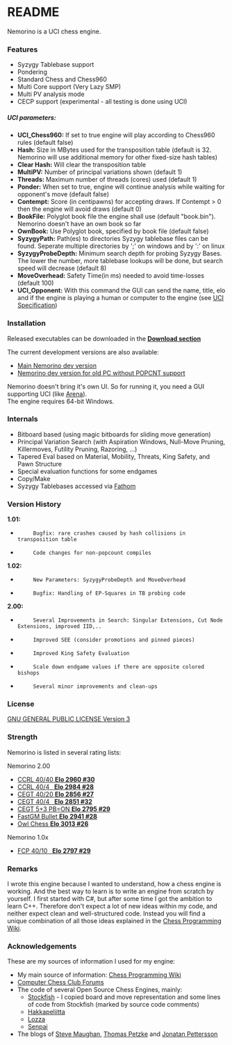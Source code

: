 # README #

Nemorino is a UCI chess engine.

### Features ###

* Syzygy Tablebase support
* Pondering
* Standard Chess and Chess960
* Multi Core support (Very Lazy SMP)
* Multi PV analysis mode
* CECP support (experimental - all testing is done using UCI)
##### UCI parameters: #####
- **UCI_Chess960:**     If set to true engine will play according to Chess960 rules (default false)
- **Hash:**             Size in MBytes used for the transposition table (default is 32. Nemorino will use additional memory for other fixed-size hash tables)
- **Clear Hash:**       Will clear the transposition table
- **MultiPV:**          Number of principal variations shown (default 1)
- **Threads:**          Maximum number of threads (cores) used (default 1)
- **Ponder:**           When set to true, engine will continue analysis while waiting for opponent's move (default false)
- **Contempt:**         Score (in centipawns) for accepting draws. If Contempt > 0 then the engine will avoid draws (default 0)
- **BookFile:**         Polyglot book file the engine shall use (default "book.bin"). Nemorino doesn't have an own book so far
- **OwnBook:**          Use Polyglot book, specified by book file (default false)
- **SyzygyPath:**       Path(es) to directories Syzygy tablebase files can be found. Seperate multiple directories by ';' on windows and by ':' on linux
- **SyzygyProbeDepth:** Minimum search depth for probing Syzygy Bases. The lower the number, more tablebase lookups will be done, but search speed will decrease (default 8)
- **MoveOverhead:**     Safety Time(in ms) needed to avoid time-losses (default 100)
- **UCI_Opponent:**     With this command the GUI can send the name, title, elo and if the engine is playing a human or computer to the engine (see [UCI Specification](http://wbec-ridderkerk.nl/html/UCIProtocol.html))


### Installation ###
Released executables can be downloaded in the **[Download section](https://bitbucket.org/christian_g_nther/nemorino/downloads)**

The current development versions are also available:

* [Main Nemorino dev version](https://s3.eu-central-1.amazonaws.com/nemorinotest/appveyor/nemorino_Release.zip)
* [Nemorino dev version for old PC without POPCNT support](https://s3.eu-central-1.amazonaws.com/nemorinotest/appveyor/nemorino_ReleaseNoPopcount.zip)

Nemorino doesn't bring it's own UI. So for running it, you need a GUI supporting UCI (like [Arena](http://www.playwitharena.com/)).  
The engine requires 64-bit Windows.

### Internals ###

* Bitboard based (using magic bitboards for sliding move generation)
* Principal Variation Search (with Aspiration Windows, Null-Move Pruning, Killermoves, Futility Pruning, Razoring, ...)
* Tapered Eval based on Material, Mobility, Threats, King Safety, and Pawn Structure
* Special evaluation functions for some endgames
* Copy/Make
* Syzygy Tablebases accessed via [Fathom](https://github.com/basil00/Fathom)

### Version History ###

**1.01:**

*          Bugfix: rare crashes caused by hash collisions in transposition table
*          Code changes for non-popcount compiles

**1.02:**

*          New Parameters: SyzygyProbeDepth and MoveOverhead
*          Bugfix: Handling of EP-Squares in TB probing code

**2.00:**

*          Several Improvements in Search: Singular Extensions, Cut Node Extensions, improved IID,..
*          Improved SEE (consider promotions and pinned pieces)
*          Improved King Safety Evaluation
*          Scale down endgame values if there are opposite colored bishops
*          Several minor improvements and clean-ups



### License ###

[GNU GENERAL PUBLIC LICENSE Version 3](https://www.gnu.org/licenses/gpl-3.0.en.html)

### Strength ###

Nemorino is listed in several rating lists:

Nemorino 2.00

* [CCRL 40/40 **Elo 2960 #30**](http://www.computerchess.org.uk/ccrl/4040/cgi/engine_details.cgi?match_length=30&each_game=1&print=Details&each_game=1&eng=Nemorino%202.00%2064-bit#Nemorino_2_00_64-bit)
* [CCRL 40/4 ` `**Elo 2984 #28**](http://www.computerchess.org.uk/ccrl/404/cgi/engine_details.cgi?match_length=30&each_game=1&print=Details&each_game=1&eng=Nemorino%202.00%2064-bit#Nemorino_2_00_64-bit)
* [CEGT 40/20 **Elo 2856 #27**](http://www.husvankempen.de/nunn/40_40%20Rating%20List/40_40%20SingleVersion/rangliste.html)
* [CEGT 40/4 ` `**Elo 2851 #32**](http://www.husvankempen.de/nunn/40_4_Ratinglist/40_4_single/rangliste.html)
* [CEGT 5+3 PB=ON **Elo 2795 #29**](http://www.husvankempen.de/nunn/5Plus3Rating/Purelist/rangliste.html)
* [FastGM Bullet **Elo 2941 #28**](http://www.fastgm.de/60-0.60.html)
* [Owl Chess **Elo 3013 #26**](http://chessowl.blogspot.de/p/rating-list_27.html)

Nemorino 1.0x

* [FCP 40/10 ` `**Elo 2797 #29**](http://www.amateurschach.de/fcp-rating-list.txt)

### Remarks ###

I wrote this engine because I wanted to understand, how a chess engine is working. And the best way to learn is to write an engine from scratch by yourself. I first started with C#, but after some time I got the ambition to learn C++.
Therefore don't expect a lot of new ideas within my code, and neither expect clean and well-structured code. Instead you will find a unique combination of all those ideas explained in the [Chess Programming Wiki](https://chessprogramming.wikispaces.com).

### Acknowledgements ###

These are my sources of information I used for my engine:

* My main source of information: [Chess Programming Wiki](https://chessprogramming.wikispaces.com)
* [Computer Chess Club Forums](http://talkchess.com/forum/index.php)
* The code of several Open Source Chess Engines, mainly:
    * [Stockfish](http://stockfishchess.org/) - I copied board and move representation and some lines of code from Stockfish (marked by source code comments)
    * [Hakkapeliitta](https://github.com/mAarnos/Hakkapeliitta) 
    * [Lozza](http://op12no2.me/toys/lozza/)
    * [Senpai](http://www.chessprogramming.net/senpai/)
* The blogs of [Steve Maughan](http://www.chessprogramming.net/), [Thomas Petzke](http://macechess.blogspot.de/) and [Jonatan Pettersson](http://mediocrechess.blogspot.de/)
